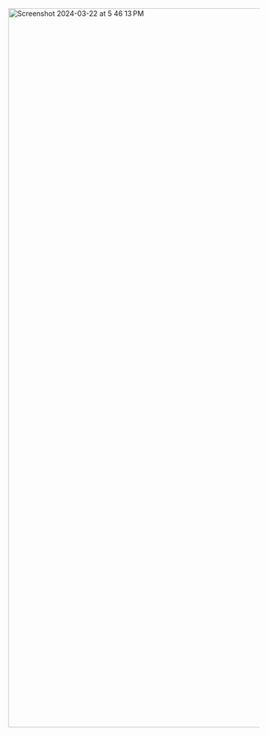 <img width="1440" alt="Screenshot 2024-03-22 at 5 46 13 PM" src="https://github.com/supriya224/weather-app-react/assets/52038704/6ea1fec5-bbd0-4daa-a9f7-c845253bdc5e">
